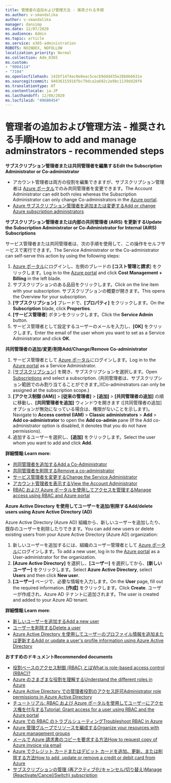 ```yaml
---
title: 管理者の追加および管理方法 - 推奨される手順
ms.author: v-smandalika
author: v-smandalika
manager: dansimp
ms.date: 12/07/2020
ms.audience: Admin
ms.topic: article
ms.service: o365-administration
ROBOTS: NOINDEX, NOFOLLOW
localization_priority: Normal
ms.collection: Adm_O365
ms.custom:
- "9004114"
- "7194"
ms.openlocfilehash: 142bf1474ac0e0eac5cecb9dddd35e28b6b6631e
ms.sourcegitcommit: 94036315916fbc79dca2a692c2e9bc1139dd28f6
ms.translationtype: HT
ms.contentlocale: ja-JP
ms.lasthandoff: 12/08/2020
ms.locfileid: "49680454"
---
```

# <a name="how-to-add-and-manage-adminstrators---recommended-steps"></a><span data-ttu-id="0a165-102">管理者の追加および管理方法 - 推奨される手順</span><span class="sxs-lookup"><span data-stu-id="0a165-102">How to add and manage adminstrators - recommended steps</span></span>

<span data-ttu-id="0a165-103">**サブスクリプション管理者または共同管理者を編集する**</span><span class="sxs-lookup"><span data-stu-id="0a165-103">**Edit the Subscription Administrator or Co-administrator**</span></span>

- <span data-ttu-id="0a165-104">アカウント管理者は両方の役割を編集できますが、サブスクリプション管理者は [Azure ポータル](https://ms.portal.azure.com/#home)でのみ共同管理者を変更できます。</span><span class="sxs-lookup"><span data-stu-id="0a165-104">The Account Administrator can edit both roles whereas the Subscription Administrator can only change Co-administrators in the [Azure portal](https://ms.portal.azure.com/#home).</span></span>
- [<span data-ttu-id="0a165-105">Azure サブスクリプション管理者を追加または変更する</span><span class="sxs-lookup"><span data-stu-id="0a165-105">Add or change Azure subscription administrators</span></span>](https://docs.microsoft.com/azure/cost-management-billing/manage/add-change-subscription-administrator)

<span data-ttu-id="0a165-106">**サブスクリプション管理者または内部の共同管理者 (AIRS) を更新する**</span><span class="sxs-lookup"><span data-stu-id="0a165-106">**Update the Subscription Administrator or Co-Administrator for Internal (AIRS) Subscriptions**</span></span>

<span data-ttu-id="0a165-107">サービス管理者または共同管理者は、次の手順を使用して、この操作をセルフサービスで実行できます。</span><span class="sxs-lookup"><span data-stu-id="0a165-107">The Service Administrator or the Co-administrator can self-serve this action by using the following steps:</span></span>

1. <span data-ttu-id="0a165-108">[Azure ポータル](https://ms.portal.azure.com/#home)にログインし、左側のブレードの **[コスト管理と請求**] をクリックします。</span><span class="sxs-lookup"><span data-stu-id="0a165-108">Log in to the [Azure portal](https://ms.portal.azure.com/#home) and click **Cost Management + Billing** in the left blade.</span></span>
2. <span data-ttu-id="0a165-109">サブスクリプションのある品目をクリックします。</span><span class="sxs-lookup"><span data-stu-id="0a165-109">Click on the line item with your subscription.</span></span> <span data-ttu-id="0a165-110">サブスクリプションの概要が開きます。</span><span class="sxs-lookup"><span data-stu-id="0a165-110">This opens the Overview for your subscription.</span></span>
3. <span data-ttu-id="0a165-111">**[サブスクリプション]** ブレードで、**[プロパティ]** をクリックします。</span><span class="sxs-lookup"><span data-stu-id="0a165-111">On the **Subscription** blade, click **Properties**.</span></span> 
4. <span data-ttu-id="0a165-112">**[サービス管理者**] ボタンをクリックします。</span><span class="sxs-lookup"><span data-stu-id="0a165-112">Click the **Service Admin** button.</span></span>
5. <span data-ttu-id="0a165-113">サービス管理者として設定するユーザーのメールを入力し、**[OK]** をクリックします。</span><span class="sxs-lookup"><span data-stu-id="0a165-113">Enter the email of the user whom you want to set as a Service Administrator and click **OK**.</span></span>

<span data-ttu-id="0a165-114">**共同管理者の追加/変更/削除**</span><span class="sxs-lookup"><span data-stu-id="0a165-114">**Add/Change/Remove Co-administrator**</span></span>

1. <span data-ttu-id="0a165-115">サービス管理者として [Azure ポータル](https://ms.portal.azure.com/#home)にログインします。</span><span class="sxs-lookup"><span data-stu-id="0a165-115">Log in to the [Azure portal](https://ms.portal.azure.com/#home) as a Service Administrator.</span></span>
2. <span data-ttu-id="0a165-116">[[サブスクリプション]](https://ms.portal.azure.com/#blade/Microsoft_Azure_Billing/SubscriptionsBlade) を開き、サブスクリプションを選択します。</span><span class="sxs-lookup"><span data-stu-id="0a165-116">Open [Subscriptions](https://ms.portal.azure.com/#blade/Microsoft_Azure_Billing/SubscriptionsBlade) and select a subscription.</span></span> <span data-ttu-id="0a165-117">(共同管理者は、サブスクリプション範囲でのみ割り当てることができます。)</span><span class="sxs-lookup"><span data-stu-id="0a165-117">(Co-adminstrators can only be assigned at the subscription scope.)</span></span>
3. <span data-ttu-id="0a165-118">**[アクセス制御 (IAM)]** > **[従来の管理者]** > **[追加]** > **[共同管理者の追加]** の順に移動し、**[共同管理者を追加]** ウィンドウを開きます ([共同管理者の追加] オプションが無効になっている場合は、権限がないことを示します)。</span><span class="sxs-lookup"><span data-stu-id="0a165-118">Navigate to **Access control (IAM)** > **Classic administrators** > **Add** > **Add co-administrator** to open the **Add co-admin** pane (If the Add co-administrator option is disabled, it denotes that you do not have permissions).</span></span>
4. <span data-ttu-id="0a165-119">追加するユーザーを選択し、**[追加]** をクリックします。</span><span class="sxs-lookup"><span data-stu-id="0a165-119">Select the user whom you want to add and click **Add**.</span></span>

<span data-ttu-id="0a165-120">**詳細情報:**</span><span class="sxs-lookup"><span data-stu-id="0a165-120">**Learn more:**</span></span>
- [<span data-ttu-id="0a165-121">共同管理者を追加する</span><span class="sxs-lookup"><span data-stu-id="0a165-121">Add a Co-Administrator</span></span>](https://docs.microsoft.com/azure/role-based-access-control/classic-administrators)
- [<span data-ttu-id="0a165-122">共同管理者を削除する</span><span class="sxs-lookup"><span data-stu-id="0a165-122">Remove a co-administrator</span></span>](https://docs.microsoft.com/azure/role-based-access-control/classic-administrators)
- [<span data-ttu-id="0a165-123">サービス管理者を変更する</span><span class="sxs-lookup"><span data-stu-id="0a165-123">Change the Service Administrator</span></span>](https://docs.microsoft.com/azure/role-based-access-control/classic-administrators)
- [<span data-ttu-id="0a165-124">アカウント管理者を表示する</span><span class="sxs-lookup"><span data-stu-id="0a165-124">View the Account Administrator</span></span>](https://docs.microsoft.com/azure/role-based-access-control/classic-administrators)
- [<span data-ttu-id="0a165-125">RBAC および Azure ポータルを使用してアクセスを管理する</span><span class="sxs-lookup"><span data-stu-id="0a165-125">Manage access using RBAC and Azure portal</span></span>](https://docs.microsoft.com/azure/role-based-access-control/role-assignments-portal)

<span data-ttu-id="0a165-126">**Azure Active Directory を使用してユーザーを追加/削除する**</span><span class="sxs-lookup"><span data-stu-id="0a165-126">**Add/delete users using Azure Active Directory (AD)**</span></span>

<span data-ttu-id="0a165-127">Azure Active Directory (Azure AD) 組織から、新しいユーザーを追加したり、既存のユーザーを削除したりできます。</span><span class="sxs-lookup"><span data-stu-id="0a165-127">You can add new users or delete existing users from your Azure Active Directory (Azure AD) organization:</span></span>

1. <span data-ttu-id="0a165-128">新しいユーザーを追加するには、組織のユーザー管理者として [Azure ポータル](https://ms.portal.azure.com/#home)にログインします。</span><span class="sxs-lookup"><span data-stu-id="0a165-128">To add a new user, log in to the [Azure portal](https://ms.portal.azure.com/#home) as a User-administrator for the organization.</span></span>
2. <span data-ttu-id="0a165-129">**[Azure Active Directory]** を選択し、**[ユーザー]** を選択してから、**[新しいユーザー]** をクリックします。</span><span class="sxs-lookup"><span data-stu-id="0a165-129">Select **Azure Active Directory**, select **Users** and then click **New user**.</span></span>
3. <span data-ttu-id="0a165-130">**[ユーザー]** ページで、必要な情報を入力します。</span><span class="sxs-lookup"><span data-stu-id="0a165-130">On the **User** page, fill out the required information.</span></span> <span data-ttu-id="0a165-131">**[作成]** をクリックします。</span><span class="sxs-lookup"><span data-stu-id="0a165-131">Click **Create**.</span></span> <span data-ttu-id="0a165-132">ユーザーが作成され、Azure AD テナントに追加されます。</span><span class="sxs-lookup"><span data-stu-id="0a165-132">The user is created and added to your Azure AD tenant.</span></span>

<span data-ttu-id="0a165-133">**詳細情報**:</span><span class="sxs-lookup"><span data-stu-id="0a165-133">**Learn more**:</span></span>

- [<span data-ttu-id="0a165-134">新しいユーザーを追加する</span><span class="sxs-lookup"><span data-stu-id="0a165-134">Add a new user</span></span>](https://docs.microsoft.com/azure/active-directory/fundamentals/add-users-azure-active-directory)
- [<span data-ttu-id="0a165-135">ユーザーを削除する</span><span class="sxs-lookup"><span data-stu-id="0a165-135">Delete a user</span></span>](https://docs.microsoft.com/azure/active-directory/fundamentals/add-users-azure-active-directory)
- [<span data-ttu-id="0a165-136">Azure Active Directory を使用してユーザーのプロファイル情報を追加または更新する</span><span class="sxs-lookup"><span data-stu-id="0a165-136">Add or update a user's profile information using Azure Active Directory</span></span>](https://docs.microsoft.com/azure/active-directory/fundamentals/active-directory-users-profile-azure-portal)

<span data-ttu-id="0a165-137">**おすすめのドキュメント**</span><span class="sxs-lookup"><span data-stu-id="0a165-137">**Recommended documents**</span></span>

- [<span data-ttu-id="0a165-138">役割ベースのアクセス制御 (RBAC) とは</span><span class="sxs-lookup"><span data-stu-id="0a165-138">What is role-based access control (RBAC)?</span></span>](https://docs.microsoft.com/azure/role-based-access-control/overview)
- [<span data-ttu-id="0a165-139">Azure のさまざまな役割を理解する</span><span class="sxs-lookup"><span data-stu-id="0a165-139">Understand the different roles in Azure</span></span>](https://docs.microsoft.com/azure/role-based-access-control/rbac-and-directory-admin-roles)
- [<span data-ttu-id="0a165-140">Azure Active Directory での管理者役割のアクセス許可</span><span class="sxs-lookup"><span data-stu-id="0a165-140">Administrator role permissions in Azure Active Directory</span></span>](https://docs.microsoft.com/azure/active-directory/roles/permissions-reference)
- [<span data-ttu-id="0a165-141">チュートリアル: RBAC および Azure ポータルを使用してユーザーにアクセス権を付与する</span><span class="sxs-lookup"><span data-stu-id="0a165-141">Tutorial: Grant access for a user using RBAC and the Azure portal</span></span>](https://docs.microsoft.com/azure/role-based-access-control/quickstart-assign-role-user-portal)
- [<span data-ttu-id="0a165-142">Azure での RBAC のトラブルシューティング</span><span class="sxs-lookup"><span data-stu-id="0a165-142">Troubleshoot RBAC in Azure</span></span>](https://docs.microsoft.com/azure/role-based-access-control/troubleshooting)
- [<span data-ttu-id="0a165-143">Azure 管理グループでリソースを編成する</span><span class="sxs-lookup"><span data-stu-id="0a165-143">Organize your resources with Azure management groups</span></span>](https://docs.microsoft.com/azure/governance/management-groups/overview)
- [<span data-ttu-id="0a165-144">メールで Azure 請求書のコピーを要求する方法</span><span class="sxs-lookup"><span data-stu-id="0a165-144">How to request copy of Azure invoice via email</span></span>](https://azure.microsoft.com/ja-JP/blog/azure-email-invoices/)
- [<span data-ttu-id="0a165-145">Azure でクレジット カードまたはデビット カードを追加、更新、または削除する方法</span><span class="sxs-lookup"><span data-stu-id="0a165-145">How to add, update or remove a credit or debit card from Azure</span></span>](https://docs.microsoft.com/azure/cost-management-billing/manage/change-credit-card)
- [<span data-ttu-id="0a165-146">サブスクリプションの管理 (再アクティブ化/キャンセル/切り替え)</span><span class="sxs-lookup"><span data-stu-id="0a165-146">Manage (Reactivate/Cancel/Switch) subscription</span></span>](https://docs.microsoft.com/azure/cost-management-billing/manage/subscription-disabled)



